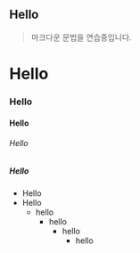 ## Hello
> 마크다운 문법을 연습중입니다.
# Hello
### Hello
#### Hello
###### Hello
##### Hello

* Hello
* Hello
  * hello
    * hello
      * hello
        * hello